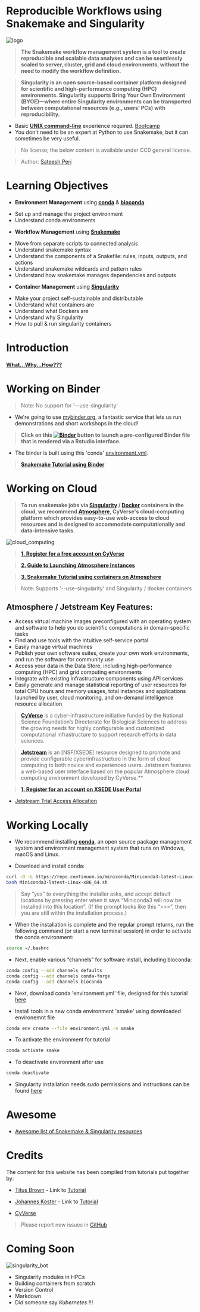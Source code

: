 Reproducible Workflows using Snakemake and Singularity
===
![logo](/img/tutorial_logo.png)

> **The Snakemake workflow management system is a tool to create reproducible and scalable data analyses and can be seamlessly scaled to server, cluster, grid and cloud environments, without the need to modify the workflow definition.**

> **Singularity is an open source-based container platform designed for scientific and high-performance computing (HPC) environments. Singularity supports Bring Your Own Environment (BYOE)—where entire Singularity environments can be transported between computational resources (e.g., users’ PCs) with reproducibility.**

+ Basic [**UNIX command-line**](http://linuxcommand.org/lc3_learning_the_shell.php) experience required. [Bootcamp](http://rik.smith-unna.com/command_line_bootcamp/?id=6oprpl4mlf4)
+ You don't need to be an expert at Python to use Snakemake, but it can sometimes be very useful.

> No license; the below content is available under CC0 general license.

> Author: [Sateesh Peri](https://twitter.com/perisateesh)

# Learning Objectives

-	**Environment Management** using [**conda**](https://conda.io/en/latest/) & [**bioconda**](https://bioconda.github.io/)
 + Set up and manage the project environment        
 + Understand conda environments


-	**Workflow Management** using [**Snakemake**](https://snakemake.readthedocs.io/en/stable/)
 + Move from separate scripts to connected analysis
 + Understand snakemake syntax                                                   
 + Understand the components of a Snakefile: rules, inputs, outputs, and actions
 + Understand snakemake wildcards and pattern rules                              
 + Understand how snakemake manages dependencies and outputs


- **Container Management** using [**Singularity**](https://www.sylabs.io/docs/)
 + Make your project self-sustainable and distributable
 + Understand what containers are                                                
 + Understand what Dockers are                                                   
 + Understand why Singularity                                                    
 + How to pull & run singularity containers                                      

# Introduction

#### [**What...Why...How???**](https://snakemake2019.readthedocs.io/en/latest/introduction.html)

# Working on Binder

> Note: No support for '--use-singularity'

- We're going to use [mybinder.org](https://mybinder.org/), a fantastic service that lets us run demonstrations and short workshops in the cloud!

> **Click on this [![Binder](https://mybinder.org/badge_logo.svg)](https://mybinder.org/v2/gh/sateeshperi/snakemake2019.git/binder?urlpath=rstudio) button to launch a pre-configured Binder file that is rendered via a Rstudio interface.**

- The binder is built using this 'conda' [environment.yml](https://github.com/sateeshperi/snakemake2019/blob/master/binder/environment.yml).

> [**Snakemake Tutorial using Binder**](https://snakemake2019.readthedocs.io/en/latest/basic_tutorial.html)

# Working on Cloud

 > **To run snakemake jobs via [Singularity](https://singularity-hub.org/) / [Docker](https://hub.docker.com/) containers in the cloud, we recommend [Atmosphere](https://www.cyverse.org/atmosphere), CyVerse's cloud-computing platform which provides easy-to-use web-access to cloud resources and is designed to accommodate computationally and data-intensive tasks.**

![cloud_computing](/img/cloud_computing.png)

> [**1. Register for a free account on CyVerse**](https://user.cyverse.org/register)

> [**2. Guide to Launching Atmosphere Instances**](https://snakemake2019.readthedocs.io/en/latest/Atmosphere_Cloud.html)

> [**3. Snakemake Tutorial using containers on Atmosphere**](https://snakemake2019.readthedocs.io/en/latest/container_tutorial.html)

> Note: Supports '--use-singularity' and Singularity / docker containers

## **Atmosphere / Jetstream Key Features:**

+ Access virtual machine images preconfigured with an operating system and software to help you do scientific computations in domain-specific tasks
+ Find and use tools with the intuitive self-service portal
+ Easily manage virtual machines
+ Publish your own software suites, create your own work environments, and run the software for community use
+ Access your data in the Data Store, including high-performance computing (HPC) and grid computing environments
+ Integrate with existing infrastructure components using API services
+ Easily generate and manage statistical reporting of user resources for total CPU hours and memory usages, total instances and applications launched by user, cloud monitoring, and on-demand intelligence resource allocation

> [**CyVerse**](https://www.cyverse.org/about) is a cyber-infrastructure initiative funded by the National Science Foundation’s Directorate for Biological Sciences to address the growing needs for highly configurable and customized computational infrastructure to support research efforts in data sciences.

> [**Jetstream**](https://jetstream-cloud.org/) is an [NSF/XSEDE] resource designed to promote and provide configurable cyberinfrastructure in the form of cloud computing to both novice and experienced users. Jetstream features a web-based user interface based on the popular Atmosphere cloud computing environment developed by CyVerse.**

> [**1. Register for an account on XSEDE User Portal**](https://portal.xsede.org/web/xup/my-xsede?p_p_id=58&p_p_lifecycle=0&p_p_state=maximized&p_p_mode=view&saveLastPath=0&_58_struts_action=%2Flogin%2Fcreate_account)

+ [Jetstream Trial Access Allocation](https://portal.xsede.org/my-xsede?p_p_state=maximized&p_p_mode=view&saveLastPath=0&_58_struts_action=%2Flogin%2Flogin&p_p_id=58&p_p_lifecycle=0&_58_redirect=%2Fgroup%2Fxup%2Fjetstream-rapid-access)

# Working Locally

- We recommend installing [**conda**](https://conda.io/en/latest/), an open source package management system and environment management system that runs on Windows, macOS and Linux.

- Download and install conda:

```bash
curl -O -L https://repo.continuum.io/miniconda/Miniconda3-latest-Linux-x86_64.sh
bash Miniconda3-latest-Linux-x86_64.sh
```
> Say “yes” to everything the installer asks, and accept default locations by pressing enter when it says “Miniconda3 will now be installed into this location”. (If the prompt looks like this “>>>”, then you are still within the installation process.)

- When the installation is complete and the regular prompt returns, run the following command (or start a new terminal session) in order to activate the conda environment:

```bash
source ~/.bashrc
```
- Next, enable various “channels” for software install, including bioconda:

```bash
conda config --add channels defaults
conda config --add channels conda-forge
conda config --add channels bioconda
```

- Next, download conda 'environment.yml' file, designed for this tutorial [here](https://github.com/sateeshperi/snakemake2019/blob/master/binder/environment.yml)

- Install tools in a new conda environment 'smake' using downloaded environemnt file

```bash
conda env create --file environment.yml -n smake
```
+ To activate the environment for tutorial
```bash
conda activate smake
```
- To deactivate environment after use
```bash
conda deactivate
```

- Singularity installation needs *sudo* permissions and instructions can be found [here](https://www.sylabs.io/guides/3.0/user-guide/quick_start.html#quick-installation-steps)

# Awesome

+ [Awesome list of Snakemake & Singularity resources](https://snakemake2019.readthedocs.io/en/latest/awesome.html)

# Credits

The content for this website has been compiled from tutorials put together by:

+ [Titus Brown](https://twitter.com/ctitusbrown) - Link to [Tutorial](https://github.com/ctb/2019-snakemake-ucdavis)

+ [Johannes Koster](https://twitter.com/johanneskoester) - Link to [Tutorial](https://snakemake.readthedocs.io/en/stable/tutorial/tutorial.html)

+ [CyVerse](https://www.cyverse.org/about)

> Please report new issues in [GitHub](https://github.com/sateeshperi/snakemake2019/issues)

# Coming Soon
![singularity_bot](/img/singularity_bot.png)
+ Singularity modules in HPCs
+ Building containers from scratch
+ Version Control
+ Markdown
+ Did someone say *Kubernetes* !!!
